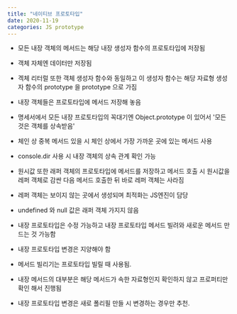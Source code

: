 ```yaml
---
title: "네이티브 프로토타입"
date: 2020-11-19
categories: JS prototype
---
```


- 모든 내장 객체의 메서드는 해당 내장 생성자 함수의 프로토타입에 저장됨

- 객체 자체엔 데이터만 저장됨

- 겍체 리터럴 또한 객체 생성자 함수와 동일하고 이 생성자 함수는 해당 자료형 생성자 함수의 prototype 을 prototype 으로 가짐

- 내장 객체들은 프로토타입에 메서드 저장해 놓음

- 명세서에서 모든 내장 프로토타입의 꼭대기엔 Object.prototype 이 있어서 '모든 것은 객체를 상속받음'

- 체인 상 중복 메서드 있을 시 체인 상에서 가장 가까운 곳에 있는 메서드 사용

- console.dir 사용 시 내장 객체의 상속 관계 확인 가능

- 원시값 또한 래퍼 객체의 프로토타입에 메서드를 저장하고 메서드 호출 시 원시값을 레퍼 객체로 감싼 다음 메서드 호출한 뒤 바로 레퍼 객체는 사라짐

- 레퍼 객체는 보이지 않는 곳에서 생성되며 최적화는 JS엔진이 담당

- undefined 와 null 값은 래퍼 객체 가지지 않음

- 내장 프로토타입은 수정 가능하고 내장 프로토타입 메서드 빌려와 새로운 메서드 만드는 것 가능함

- 내장 프로토타입 변경은 지양해야 함

- 메서드 빌리기는 프로토타입 빌릴 때 사용됨.

- 내장 메서드의 대부분은 해당 메서드가 속한 자료형인지 확인하지 않고 프로퍼티만 확인 해서 진행됨

- 내장 프로토타입 변경은 새로 폴리필 만들 시 변경하는 경우만 추천.
